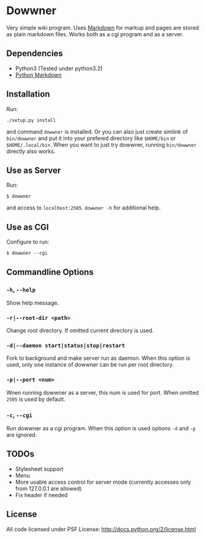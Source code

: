 Dowwner
=======

Very simple wiki program.
Uses [Markdown](http://daringfireball.net/projects/markdown/) for markup and
pages are stored as plain markdown files.
Works both as a cgi program and as a server.


Dependencies
------------

* Python3 (Tested under python3.2)
* [Python Markdown](http://pythonhosted.org/Markdown/)


Installation
------------

Run:

    ./setup.py install

and command `dowwner` is installed. Or you can also just create simlink of
`bin/dowwner` and put it into your prefered directory like `$HOME/bin` or
`$HOME/.local/bin`. When you want to just try dowwner, running `bin/dowwner`
directly also works.


Use as Server
-------------

Run:

    $ dowwner

and access to `localhost:2505`. `dowwner -h` for additional help.


Use as CGI
----------

Configure to run:

    $ dowwner --cgi


Commandline Options
-------------------

### `-h`, `--help`

Show help message.

### `-r|--root-dir <path>`

Change root directory. If omitted current directory is used.

### `-d|--daemon start|status|stop|restart`

Fork to background and make server run as daemon. When this option is used, only
one instance of dowwner can be run per root directory.

### `-p|--port <num>`

Wnen running dowwner as a server, this num is used for port. When omitted `2505`
is used by default.

### `-c`, `--cgi`

Run dowwner as a cgi program. When this option is used options `-d` and `-p` are
ignored.


TODOs
-----

* Stylesheet support
* Menu
* More usable access control for server mode (currently accesses only from
127.0.0.1 are allowed)
* Fix header if needed


License
-------

All code licensed under PSF License: <http://docs.python.org/2/license.html>
